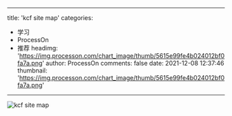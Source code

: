 
---
title: 'kcf site map'
categories: 
 - 学习
 - ProcessOn
 - 推荐
headimg: 'https://img.processon.com/chart_image/thumb/5615e99fe4b024012bf0fa7a.png'
author: ProcessOn
comments: false
date: 2021-12-08 12:37:46
thumbnail: 'https://img.processon.com/chart_image/thumb/5615e99fe4b024012bf0fa7a.png'
---

<div>   
<img class="thumb" alt="kcf site map" src="https://img.processon.com/chart_image/thumb/5615e99fe4b024012bf0fa7a.png" referrerpolicy="no-referrer">
<p></p>  
</div>
            